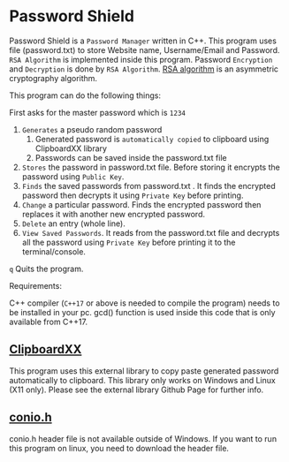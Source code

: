 # Password Shield

 Password Shield is a `Password Manager` written in C++. This program uses file (password.txt) to store Website name, Username/Email and Password. `RSA Algorithm` is implemented inside this program. Password `Encryption` and `Decryption` is done by `RSA Algorithm`. [RSA algorithm](https://www.geeksforgeeks.org/rsa-algorithm-cryptography/) is an asymmetric cryptography algorithm.

This program can do the following things:

First asks for the master password which is `1234`

1. `Generates` a pseudo random password
   1. Generated password is `automatically copied` to clipboard using ClipboardXX library
   2. Passwords can be saved inside the password.txt file
2. `Stores` the password in password.txt file. Before storing it encrypts the password using `Public Key`.
3. `Finds` the saved passwords from password.txt . It finds the encrypted password then decrypts it using `Private Key` before printing.
4. `Change` a particular password. Finds the encrypted password then replaces it with another new encrypted password.
5. `Delete` an entry (whole line).
6. `View Saved Passwords`. It reads from the password.txt file and decrypts all the password using `Private Key` before printing it to the terminal/console.

`q` Quits the program.

Requirements:

C++ compiler (`C++17` or above is needed to compile the program) needs to be installed in your pc.
gcd() function is used inside this code that is only available from C++17.

## [ClipboardXX](https://github.com/Arian8j2/ClipboardXX)

This program uses this external library to copy paste generated password automatically to clipboard. This library only works on Windows and Linux (X11 only).
Please see the external library Github Page for further info.

## [conio.h](https://github.com/zoelabbb/conio.h)

conio.h header file is not available outside of Windows. If you want to run this program on linux, you need
to download the header file.

